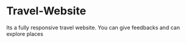 # Travel-Website
Its a fully responsive travel website. You can give feedbacks and can explore places
